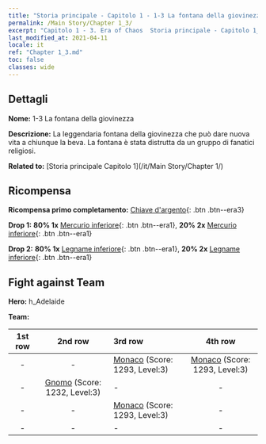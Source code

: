 ```yaml
---
title: "Storia principale - Capitolo 1 - 1-3 La fontana della giovinezza"
permalink: /Main Story/Chapter 1_3/
excerpt: "Capitolo 1 - 3. Era of Chaos  Storia principale - Capitolo 1_3. 1-3 La fontana della giovinezza"
last_modified_at: 2021-04-11
locale: it
ref: "Chapter 1_3.md"
toc: false
classes: wide
---
```


## Dettagli

 **Nome:** 1-3 La fontana della giovinezza

 **Descrizione:** La leggendaria fontana della giovinezza che può dare nuova vita a chiunque la beva. La fontana è stata distrutta da un gruppo di fanatici religiosi.

 **Related to:** [Storia principale Capitolo 1](/it/Main Story/Chapter 1/)

## Ricompensa

 **Ricompensa primo completamento:** [Chiave d'argento](/it/Items/con_693/){: .btn .btn--era3}

 **Drop 1:** **80% 1x** [Mercurio inferiore](/it/Items/mat_2/){: .btn .btn--era1}, **20% 2x** [Mercurio inferiore](/it/Items/mat_2/){: .btn .btn--era1}

 **Drop 2:** **80% 1x** [Legname inferiore](/it/Items/mat_1/){: .btn .btn--era1}, **20% 2x** [Legname inferiore](/it/Items/mat_1/){: .btn .btn--era1}


## Fight against Team
 **Hero:** h_Adelaide

 **Team:**


  | 1st row | 2nd row | 3rd row | 4th row |
  |:----:|:----:|:----|:----:|
  | - | - | [Monaco](/it/units/Monk/) (Score: 1293, Level:3)  | [Monaco](/it/units/Monk/) (Score: 1293, Level:3)  |
  | - | [Gnomo](/it/units/Dwarf/) (Score: 1232, Level:3)  | - | - |
  | - | - | [Monaco](/it/units/Monk/) (Score: 1293, Level:3)  | - |
  | - | - | - | - |


